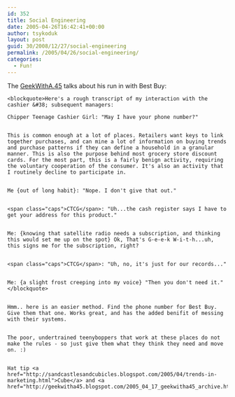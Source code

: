 ```yaml
---
id: 352
title: Social Engineering
date: 2005-04-26T16:42:41+00:00
author: tsykoduk
layout: post
guid: 30/2008/12/27/social-engineering
permalink: /2005/04/26/social-engineering/
categories:
  - Fun!
---
```

The <a href="http://geekwitha45.blogspot.com/2005_04_17_geekwitha45_archive.html#111430965367547420"> GeekWithA.45</a> talks about his run in with Best Buy:


	<blockquote>Here's a rough transcript of my interaction with the cashier &#38; subsequent managers:

	Chipper Teenage Cashier Girl: "May I have your phone number?"


	This is common enough at a lot of places. Retailers want keys to link together purchases, and can mine a lot of information on buying trends and purchase patterns if they can define a household in a granular manner. This is also the purpose behind most grocery store discount cards. For the most part, this is a fairly benign activity, requiring the voluntary cooperation of the consumer. It's also an activity that I routinely decline to participate in.


	Me {out of long habit}: "Nope. I don't give that out."


	<span class="caps">CTCG</span>: "Uh...the cash register says I have to get your address for this product."


	Me: {knowing that satellite radio needs a subscription, and thinking this would set me up on the spot} Ok, That's G-e-e-k W-i-t-h...uh, this signs me for the subscription, right?


	<span class="caps">CTCG</span>: "Uh, no, it's just for our records..."


	Me: {a slight frost creeping into my voice} "Then you don't need it."</blockquote>


	Hmm.. here is an easier method. Find the phone number for Best Buy. Give them that one. Works great, and has the added benifit of messing with their systems.


	The poor, undertrained teenyboppers that work at these places do not make the rules - so just give them what they think they need and move on. :)


	Hat tip <a href="http://sandcastlesandcubicles.blogspot.com/2005/04/trends-in-marketing.html">Cube</a> and <a href="http://geekwitha45.blogspot.com/2005_04_17_geekwitha45_archive.html#111430965367547420">GeekWithA.45</a>
